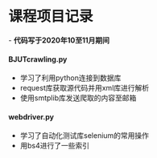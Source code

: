 # 课程项目记录
\- **代码写于2020年10至11月期间**
#### BJUTcrawling.py
- 学习了利用python连接到数据库
- request库获取源代码并用xml库进行解析
- 使用smtplib库发送爬取的内容至邮箱

#### webdriver.py
- 学习了自动化测试库selenium的常用操作
- 用bs4进行了一些索引
